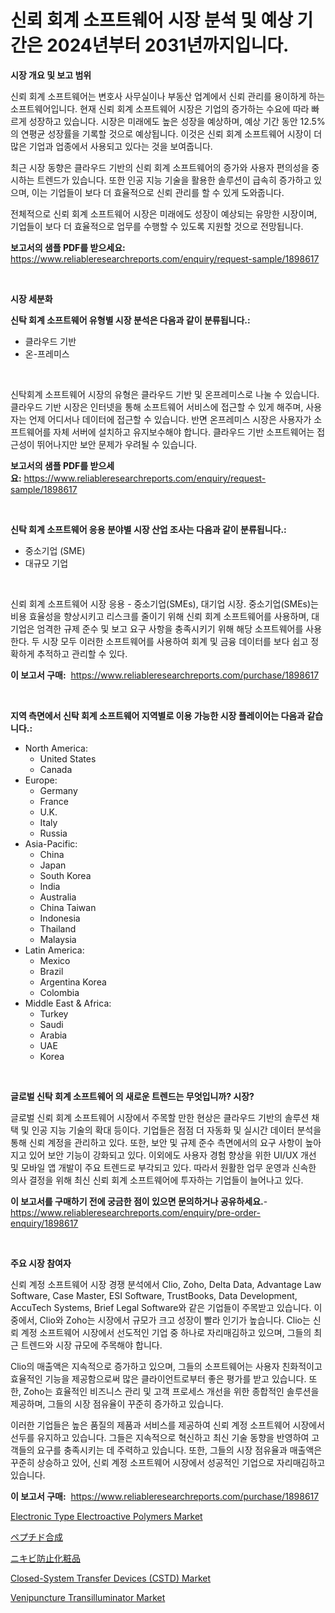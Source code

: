<p><h1>신뢰 회계 소프트웨어 시장 분석 및 예상 기간은 2024년부터 2031년까지입니다.</h1></p><p><strong>시장 개요 및 보고 범위</strong></p>
<p><p>신뢰 회계 소프트웨어는 변호사 사무실이나 부동산 업계에서 신뢰 관리를 용이하게 하는 소프트웨어입니다. 현재 신뢰 회계 소프트웨어 시장은 기업의 증가하는 수요에 따라 빠르게 성장하고 있습니다. 시장은 미래에도 높은 성장을 예상하며, 예상 기간 동안 12.5%의 연평균 성장률을 기록할 것으로 예상됩니다. 이것은 신뢰 회계 소프트웨어 시장이 더 많은 기업과 업종에서 사용되고 있다는 것을 보여줍니다.</p><p>최근 시장 동향은 클라우드 기반의 신뢰 회계 소프트웨어의 증가와 사용자 편의성을 중시하는 트렌드가 있습니다. 또한 인공 지능 기술을 활용한 솔루션이 급속히 증가하고 있으며, 이는 기업들이 보다 더 효율적으로 신뢰 관리를 할 수 있게 도와줍니다.</p><p>전체적으로 신뢰 회계 소프트웨어 시장은 미래에도 성장이 예상되는 유망한 시장이며, 기업들이 보다 더 효율적으로 업무를 수행할 수 있도록 지원할 것으로 전망됩니다.</p></p>
<p><strong>보고서의 샘플 PDF를 받으세요:</strong> <a href="https://www.reliableresearchreports.com/enquiry/request-sample/1898617">https://www.reliableresearchreports.com/enquiry/request-sample/1898617</a></p>
<p>&nbsp;</p>
<p><strong>시장 세분화</strong></p>
<p><strong>신탁 회계 소프트웨어 유형별 시장 분석은 다음과 같이 분류됩니다.:</strong></p>
<p><ul><li>클라우드 기반</li><li>온-프레미스</li></ul></p>
<p>&nbsp;</p>
<p><p>신탁회계 소프트웨어 시장의 유형은 클라우드 기반 및 온프레미스로 나눌 수 있습니다. 클라우드 기반 시장은 인터넷을 통해 소프트웨어 서비스에 접근할 수 있게 해주며, 사용자는 언제 어디서나 데이터에 접근할 수 있습니다. 반면 온프레미스 시장은 사용자가 소프트웨어를 자체 서버에 설치하고 유지보수해야 합니다. 클라우드 기반 소프트웨어는 접근성이 뛰어나지만 보안 문제가 우려될 수 있습니다.</p></p>
<p><strong>보고서의 샘플 PDF를 받으세요:</strong>&nbsp;<a href="https://www.reliableresearchreports.com/enquiry/request-sample/1898617">https://www.reliableresearchreports.com/enquiry/request-sample/1898617</a></p>
<p>&nbsp;</p>
<p><strong> 신탁 회계 소프트웨어 응용 분야별 시장 산업 조사는 다음과 같이 분류됩니다.:</strong></p>
<p><ul><li>중소기업 (SME)</li><li>대규모 기업</li></ul></p>
<p>&nbsp;</p>
<p><p>신뢰 회계 소프트웨어 시장 응용 - 중소기업(SMEs), 대기업 시장. 중소기업(SMEs)는 비용 효율성을 향상시키고 리스크를 줄이기 위해 신뢰 회계 소프트웨어를 사용하며, 대기업은 엄격한 규제 준수 및 보고 요구 사항을 충족시키기 위해 해당 소프트웨어를 사용한다. 두 시장 모두 이러한 소프트웨어를 사용하여 회계 및 금융 데이터를 보다 쉽고 정확하게 추적하고 관리할 수 있다.</p></p>
<p><strong>이 보고서 구매:</strong>&nbsp; <a href="https://www.reliableresearchreports.com/purchase/1898617">https://www.reliableresearchreports.com/purchase/1898617</a></p>
<p>&nbsp;</p>
<p><strong>지역 측면에서 신탁 회계 소프트웨어 지역별로 이용 가능한 시장 플레이어는 다음과 같습니다.:</strong></p>
<p><ul>
    <li>
        North America:
        <ul>
            <li>United States</li>
            <li>Canada</li>
        </ul>
    </li>
    <li>
        Europe:
        <ul>
            <li>Germany</li>
            <li>France</li>
            <li>U.K.</li>
            <li>Italy</li>
            <li>Russia</li>
        </ul>
    </li>
    <li>
        Asia-Pacific:
        <ul>
            <li>China</li>
            <li>Japan</li>
            <li>South Korea</li>
            <li>India</li>
            <li>Australia</li>
            <li>China Taiwan</li>
            <li>Indonesia</li>
            <li>Thailand</li>
            <li>Malaysia</li>
        </ul>
    </li>
    <li>
        Latin America:
        <ul>
            <li>Mexico</li>
            <li>Brazil</li>
            <li>Argentina Korea</li>
            <li>Colombia</li>
        </ul>
    </li>
    <li>
        Middle East & Africa:
        <ul>
            <li>Turkey</li>
            <li>Saudi</li>
            <li>Arabia</li>
            <li>UAE</li>
            <li>Korea</li>
        </ul>
    </li>
    </ul></p>
<p>&nbsp;</p>
<p><strong>글로벌 신탁 회계 소프트웨어 의 새로운 트렌드는 무엇입니까? 시장?</strong></p>
<p><p>글로벌 신뢰 회계 소프트웨어 시장에서 주목할 만한 현상은 클라우드 기반의 솔루션 채택 및 인공 지능 기술의 확대 등이다. 기업들은 점점 더 자동화 및 실시간 데이터 분석을 통해 신뢰 계정을 관리하고 있다. 또한, 보안 및 규제 준수 측면에서의 요구 사항이 높아지고 있어 보안 기능이 강화되고 있다. 이외에도 사용자 경험 향상을 위한 UI/UX 개선 및 모바일 앱 개발이 주요 트렌드로 부각되고 있다. 따라서 원활한 업무 운영과 신속한 의사 결정을 위해 최신 신뢰 회계 소프트웨어에 투자하는 기업들이 늘어나고 있다.</p></p>
<p><strong>이 보고서를 구매하기 전에 궁금한 점이 있으면 문의하거나 공유하세요.</strong>- <a href="https://www.reliableresearchreports.com/enquiry/pre-order-enquiry/1898617">https://www.reliableresearchreports.com/enquiry/pre-order-enquiry/1898617</a></p>
<p>&nbsp;</p>
<p><strong>주요 시장 참여자</strong></p>
<p><p>신뢰 계정 소프트웨어 시장 경쟁 분석에서 Clio, Zoho, Delta Data, Advantage Law Software, Case Master, ESI Software, TrustBooks, Data Development, AccuTech Systems, Brief Legal Software와 같은 기업들이 주목받고 있습니다. 이 중에서, Clio와 Zoho는 시장에서 규모가 크고 성장이 빨라 인기가 높습니다. Clio는 신뢰 계정 소프트웨어 시장에서 선도적인 기업 중 하나로 자리매김하고 있으며, 그들의 최근 트렌드와 시장 규모에 주목해야 합니다. </p><p>Clio의 매출액은 지속적으로 증가하고 있으며, 그들의 소프트웨어는 사용자 친화적이고 효율적인 기능을 제공함으로써 많은 클라이언트로부터 좋은 평가를 받고 있습니다. 또한, Zoho는 효율적인 비즈니스 관리 및 고객 프로세스 개선을 위한 종합적인 솔루션을 제공하며, 그들의 시장 점유율이 꾸준히 증가하고 있습니다. </p><p>이러한 기업들은 높은 품질의 제품과 서비스를 제공하여 신뢰 계정 소프트웨어 시장에서 선두를 유지하고 있습니다. 그들은 지속적으로 혁신하고 최신 기술 동향을 반영하여 고객들의 요구를 충족시키는 데 주력하고 있습니다. 또한, 그들의 시장 점유율과 매출액은 꾸준히 상승하고 있어, 신뢰 계정 소프트웨어 시장에서 성공적인 기업으로 자리매김하고 있습니다.</p></p>
<p><strong>이 보고서 구매:</strong>&nbsp;&nbsp;<a href="https://www.reliableresearchreports.com/purchase/1898617">https://www.reliableresearchreports.com/purchase/1898617</a></p>
<p><p><a href="https://github.com/juancolorado15/Market-Research-Report-List-1/blob/main/electronic-type-electroactive-polymers-market.md">Electronic Type Electroactive Polymers Market</a></p><p><a href="https://github.com/mcbeesbxa270/Market-Research-Report-List-1/blob/main/8674142194597.md">ペプチド合成</a></p><p><a href="https://github.com/ksxzwxabcuynh011/Market-Research-Report-List-1/blob/main/1514287194596.md">ニキビ防止化粧品</a></p><p><a href="https://issuu.com/reportprime-2/docs/closed-system-transfer-devices-cstd-market-size-20">Closed-System Transfer Devices (CSTD) Market</a></p><p><a href="https://issuu.com/reportprime-2/docs/venipuncture-transilluminator-market-size-2030.ppt">Venipuncture Transilluminator Market</a></p></p>
